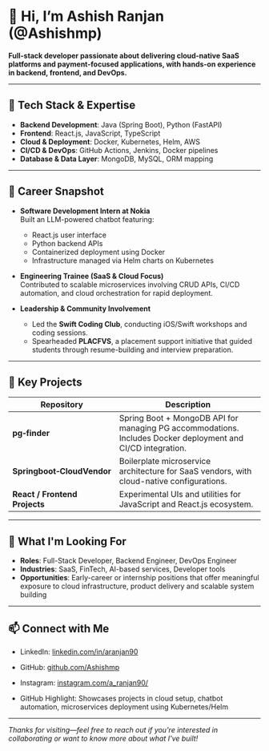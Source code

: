 # 👋 Hi, I’m Ashish Ranjan (@Ashishmp)

**Full-stack developer passionate about delivering cloud-native SaaS platforms and payment-focused applications, with hands-on experience in backend, frontend, and DevOps.**

---

## 🧪 Tech Stack & Expertise

- **Backend Development**: Java (Spring Boot), Python (FastAPI)
- **Frontend**: React.js, JavaScript, TypeScript
- **Cloud & Deployment**: Docker, Kubernetes, Helm, AWS
- **CI/CD & DevOps**: GitHub Actions, Jenkins, Docker pipelines
- **Database & Data Layer**: MongoDB, MySQL, ORM mapping

---

## 📌 Career Snapshot

- **Software Development Intern at Nokia**  
  Built an LLM-powered chatbot featuring:
  - React.js user interface
  - Python backend APIs
  - Containerized deployment using Docker
  - Infrastructure managed via Helm charts on Kubernetes

- **Engineering Trainee (SaaS & Cloud Focus)**  
  Contributed to scalable microservices involving CRUD APIs, CI/CD automation, and cloud orchestration for rapid deployment.

- **Leadership & Community Involvement**  
  - Led the **Swift Coding Club**, conducting iOS/Swift workshops and coding sessions.
  - Spearheaded **PLACFVS**, a placement support initiative that guided students through resume-building and interview preparation.

---

## 📂 Key Projects

| Repository | Description |
|------------|-------------|
| **pg‑finder** | Spring Boot + MongoDB API for managing PG accommodations. Includes Docker deployment and CI/CD integration. |
| **Springboot‑CloudVendor** | Boilerplate microservice architecture for SaaS vendors, with cloud-native configurations. |
| **React / Frontend Projects** | Experimental UIs and utilities for JavaScript and React.js ecosystem. |

---

## 🎯 What I'm Looking For

- **Roles**: Full-Stack Developer, Backend Engineer, DevOps Engineer
- **Industries**: SaaS, FinTech, AI-based services, Developer tools
- **Opportunities**: Early-career or internship positions that offer meaningful exposure to cloud infrastructure, product delivery and scalable system building

---

## 📫 Connect with Me

- LinkedIn: [linkedin.com/in/aranjan90](https://www.linkedin.com/in/aranjan90/)
- GitHub: [github.com/Ashishmp](https://github.com/Ashishmp)
- Instagram: [instagram.com/a_ranjan90/](https://www.instagram.com/a_ranjan90/)

- GitHub Highlight: Showcases projects in cloud setup, chatbot automation, microservices deployment using Kubernetes/Helm

---

_Thanks for visiting—feel free to reach out if you're interested in collaborating or want to know more about what I've built!_
